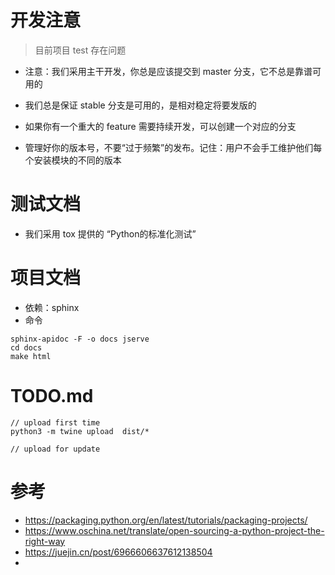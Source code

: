 # 开发注意

> 目前项目 test 存在问题

- 注意：我们采用主干开发，你总是应该提交到 master 分支，它不总是靠谱可用的
- 我们总是保证 stable 分支是可用的，是相对稳定将要发版的
- 如果你有一个重大的 feature 需要持续开发，可以创建一个对应的分支

- 管理好你的版本号，不要“过于频繁”的发布。记住：用户不会手工维护他们每个安装模块的不同的版本

# 测试文档

- 我们采用 tox 提供的 “Python的标准化测试”

# 项目文档

- 依赖：sphinx
- 命令

```
sphinx-apidoc -F -o docs jserve
cd docs
make html
```

# TODO.md

```
// upload first time
python3 -m twine upload  dist/*

// upload for update
```

# 参考
- https://packaging.python.org/en/latest/tutorials/packaging-projects/
- https://www.oschina.net/translate/open-sourcing-a-python-project-the-right-way
- https://juejin.cn/post/6966606637612138504
- [setup-vs-requirement]: https://caremad.io/posts/2013/07/setup-vs-requirement/
